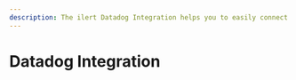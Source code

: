 ```yaml
---
description: The ilert Datadog Integration helps you to easily connect ilert with Datadog.
---
```


# Datadog Integration

